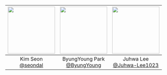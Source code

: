 |<img src="https://avatars.githubusercontent.com/u/75469131?v=4" width="150" height="150"/>|<img src="https://avatars.githubusercontent.com/u/50867167?v=4" width="150" height="150"/>|<img src="https://avatars.githubusercontent.com/u/63584245?v=4" width="150" height="150"/>|
|:-:|:-:|:-:|
|Kim Seon<br/>[@seondal](https://github.com/seondal)|ByungYoung Park<br/>[@ByungYoung](https://github.com/ByungYoung)|Juhwa Lee<br/>[@Juhwa-Lee1023](https://github.com/Juhwa-Lee1023)|
